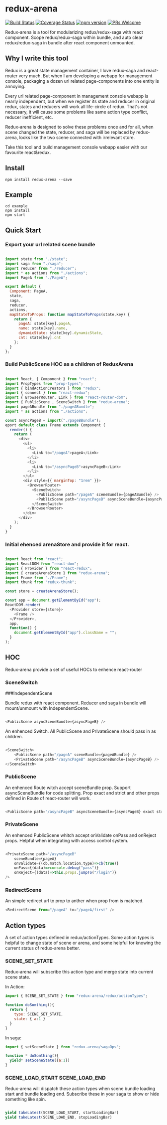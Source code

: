 # redux-arena

[![Build Status](https://travis-ci.org/hapood/redux-arena.svg?branch=master)](https://travis-ci.org/hapood/redux-arena) 
[![Coverage Status](https://coveralls.io/repos/hapood/redux-arena/badge.svg?branch=master&service=github)](https://coveralls.io/github/hapood/redux-arena?branch=master)
[![npm version](https://img.shields.io/npm/v/redux-arena.svg?style=flat-square)](https://www.npmjs.com/package/redux-arena)
[![PRs Welcome](https://img.shields.io/badge/PRs-welcome-brightgreen.svg)](CONTRIBUTING.md#pull-requests)

Redux-arena is a tool for modularizing redux/redux-saga with react component. Scope redux/redux-saga within bundle, and auto clear redux/redux-saga in bundle after react component unmounted.

## Why I write this tool

Redux is a great state management container, I love redux-saga and react-router very much. But when I am developing a webapp for management console, packaging a dozen url related page-components into one entity is annoying.

Every url related page-component in management console webapp is nearly independent, but when we register its state and reducer in original redux, states and reducers will work all life-circle of redux. That's not necessary, it will cause some problems like same action type conflict, reducer inefficient, etc.

Redux-arena is designed to solve these problems once and for all, when scene changed the state, reducer, and saga will be replaced by redux-arena, looks like the two scene connected with irrelevant store.

Take this tool and build management console webapp easier with our favourite react&redux.

## Install

```
npm install redux-arena --save
```

## Example

```
cd example
npm install
npm start
```

## Quick Start

### Export your url related scene bundle

```javascript

import state from "./state";
import saga from "./saga";
import reducer from "./reducer";
import * as actions from "./actions";
import PageA from "./PageA";

export default {
  Component: PageA,
  state,
  saga,
  reducer,
  actions,
  mapStateToProps: function mapStateToProps(state,key) {
    return {
      pageA: state[key].pageA,
      name: state[key].name,
      dynamicState: state[key].dynamicState,
      cnt: state[key].cnt
    };
  }
};

```

### Build PublicScene HOC as a children of ReduxArena

```javascript

import React, { Component } from "react";
import PropTypes from "prop-types";
import { bindActionCreators } from "redux";
import { connect } from "react-redux";
import { BrowserRouter, Link } from "react-router-dom";
import { PublicScene , SceneSwitch } from "redux-arena";
import pageABundle from "./pageABundle";
import * as actions from "./actions";

const asyncPageB = import("./pageBBundle");
eport default class Frame extends Component {
  render() {
    return (
      <div>
        <ul>
          <li>
            <Link to="/pageA">pageA</Link>
          </li>
          <li>
            <Link to="/asyncPageB">asyncPageB</Link>
          </li>
        </ul>
        <div style={{ marginTop: "1rem" }}>
          <BrowserRouter>
            <SceneSwitch>
              <PublicScene path="/pageA" sceneBundle={pageABundle} />
              <PublicScene path="/asyncPageB" asyncSceneBundle={asyncPageB} />
            </SceneSwitch>
          </BrowserRouter>
        </div>
      </div>
    );
  }
}

```

### Initial ehenced arenaStore and provide it for react. 

```javascript

import React from "react";
import ReactDOM from "react-dom";
import { Provider } from "react-redux";
import { createArenaStore } from "redux-arena";
import Frame from "./Frame";
import thunk from "redux-thunk";

const store = createArenaStore();

const app = document.getElementById("app");
ReactDOM.render(
  <Provider store={store}>
    <Frame />
  </Provider>,
  app,
  function() {
    document.getElementById("app").className = "";
  }
);

```

## HOC

Redux-arena provide a set of useful HOCs to enhence react-router

### SceneSwitch

###IndependentScene

Bundle redux with react component. Reducer and saga in bundle will mount/unmount with IndependentScene.

```javascript

<PublicScene asyncSceneBundle={asyncPageB} />

```

An enhenced Switch. All PublicScene and PrivateScene should pass in as children.

```javascript

<SceneSwitch>
    <PublicScene path="/pageA" sceneBundle={pageABundle} />
    <PrivateScene path="/asyncPageB" asyncSceneBundle={asyncPageB} />
</SceneSwitch>

```

### PublicScene

An enhenced Route witch accept sceneBundle prop. Support asyncSceneBundle for code splitting. Prop exact and strict and other props defined in Route of react-router will work.

```javascript

<PublicScene path="/asyncPageB" asyncSceneBundle={asyncPageB} exact strict />

```

### PrivateScene

An enhenced PublicScene whitch accept onValidate onPass and onReject props. Helpful when integrating with access control system.

```javascript

<PrivateScene path="/asyncPageB" 
    sceneBundle={pageA}
    onValidate={(cb,match,location,type)=>cb(true)}
    onPass={(data)=>console.debug("pass")}
    onReject={(data)=>this.props.jumpTo("/login")}
/>

```

### RedirectScene

An simple redirect url to prop to anther when prop from is matched.

```javascript
<RedirectScene from="/pageA" to="/pageA/first" />
```

## Action types

A set of action types defined in redux/actionTypes. Some action types is helpful to change state of scene or arena, and some helpful for knowing the current status of redux-arena better.

### SCENE_SET_STATE

Redux-arena will subscribe this action type and merge state into current scene state.

In Action:

```javascript
import { SCENE_SET_STATE } from "redux-arena/redux/actionTypes";

function doSomthing(){
  return { 
    type: SCENE_SET_STATE,
    state: { a:1 }
  }
}
```

In saga:

```javascript
import { setSceneState } from "redux-arena/sagaOps";

function * doSomthing(){
  yield* setSceneState({a:1})
}
```

### SCENE_LOAD_START SCENE_LOAD_END

Redux-arena will dispatch these action types when scene bundle loading start and bundle loading end. Subscribe these in your saga to show or hide something like spin.

```javascript

yield takeLatest(SCENE_LOAD_START, startLoadingBar)
yield takeLatest(SCENE_LOAD_END, stopLoadingBar)

```